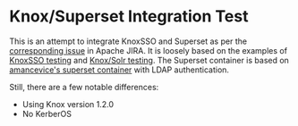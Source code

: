 # Knox/Superset Integration Test

This is an attempt to integrate KnoxSSO and Superset as per the [corresponding issue](https://issues.apache.org/jira/browse/KNOX-1783) in Apache JIRA. It is loosely based on the examples of [KnoxSSO testing](https://github.com/lmccay/knox_sso_testing) and [Knox/Solr testing](https://github.com/risdenk/knox_solr_testing). The Superset container is based on [amancevice's superset container](https://github.com/amancevice/superset) with LDAP authentication.

Still, there are a few notable differences:

* Using Knox version 1.2.0
* No KerberOS
